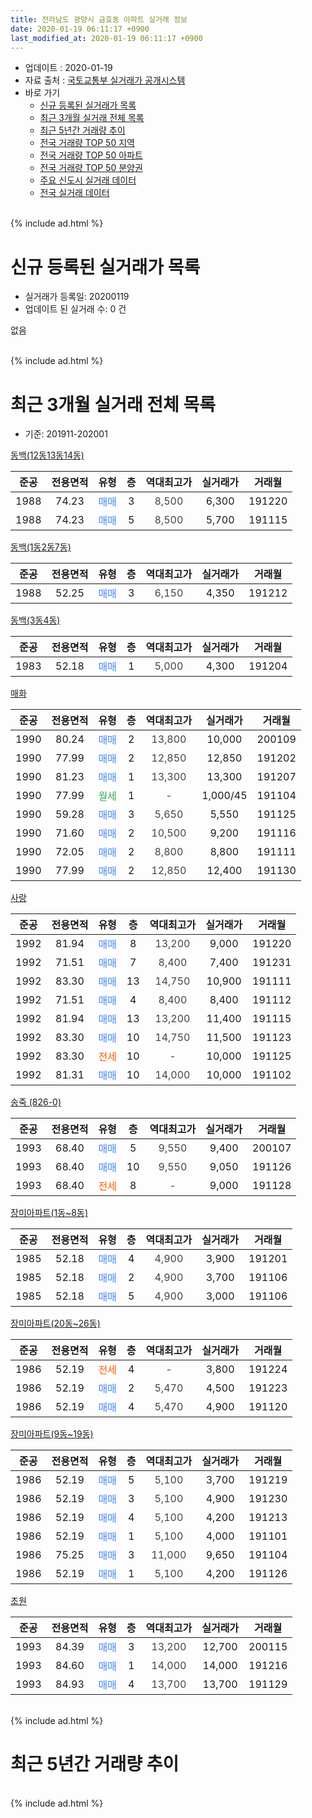 ```yaml
---
title: 전라남도 광양시 금호동 아파트 실거래 정보
date: 2020-01-19 06:11:17 +0900
last_modified_at: 2020-01-19 06:11:17 +0900
---
```


* 업데이트 : 2020-01-19
* 자료 출처 : [국토교통부 실거래가 공개시스템](http://rt.molit.go.kr)
* 바로 가기
    * [신규 등록된 실거래가 목록](#신규-등록된-실거래가-목록)
    * [최근 3개월 실거래 전체 목록](#최근-3개월-실거래-전체-목록)
    * [최근 5년간 거래량 추이](#최근-5년간-거래량-추이)
    * [전국 거래량 TOP 50 지역](https://apt-info.github.io/apt-trade-info/최근-3개월-전국에서-가장-거래가-많이-발생한-지역)
    * [전국 거래량 TOP 50 아파트](https://apt-info.github.io/apt-trade-info/최근-3개월-전국에서-가장-거래가-많이-발생한-아파트)
    * [전국 거래량 TOP 50 분양권](https://apt-info.github.io/apt-trade-info/최근-3개월-전국에서-가장-거래가-많이-발생한-분양권)
    * [주요 신도시 실거래 데이터](https://apt-info.github.io/apt-trade-info/주요-신도시)
    * [전국 실거래 데이터](https://apt-info.github.io/apt-trade-info/전국)
<br>
{% include ad.html %}
<br>

# 신규 등록된 실거래가 목록
* 실거래가 등록일: 20200119
* 업데이트 된 실거래 수: 0 건

없음

<br>
{% include ad.html %}
<br>

# 최근 3개월 실거래 전체 목록
* 기준: 201911-202001


[동백(12동13동14동)](https://search.naver.com/search.naver?query=%EC%A0%84%EB%9D%BC%EB%82%A8%EB%8F%84+%EA%B4%91%EC%96%91%EC%8B%9C+%EA%B8%88%ED%98%B8%EB%8F%99+%EB%8F%99%EB%B0%B1%2812%EB%8F%9913%EB%8F%9914%EB%8F%99%29)

|준공|전용면적|유형|층|역대최고가|실거래가|거래월|
|:---:|:---:|:---:|:---:|:---:|:---:|:---:|
|1988|74.23|<span style="color:#4285f3">매매</span>|3|<span style="color:#444444">8,500</span>|6,300|191220|
|1988|74.23|<span style="color:#4285f3">매매</span>|5|<span style="color:#444444">8,500</span>|5,700|191115|

[동백(1동2동7동)](https://search.naver.com/search.naver?query=%EC%A0%84%EB%9D%BC%EB%82%A8%EB%8F%84+%EA%B4%91%EC%96%91%EC%8B%9C+%EA%B8%88%ED%98%B8%EB%8F%99+%EB%8F%99%EB%B0%B1%281%EB%8F%992%EB%8F%997%EB%8F%99%29)

|준공|전용면적|유형|층|역대최고가|실거래가|거래월|
|:---:|:---:|:---:|:---:|:---:|:---:|:---:|
|1988|52.25|<span style="color:#4285f3">매매</span>|3|<span style="color:#444444">6,150</span>|4,350|191212|

[동백(3동4동)](https://search.naver.com/search.naver?query=%EC%A0%84%EB%9D%BC%EB%82%A8%EB%8F%84+%EA%B4%91%EC%96%91%EC%8B%9C+%EA%B8%88%ED%98%B8%EB%8F%99+%EB%8F%99%EB%B0%B1%283%EB%8F%994%EB%8F%99%29)

|준공|전용면적|유형|층|역대최고가|실거래가|거래월|
|:---:|:---:|:---:|:---:|:---:|:---:|:---:|
|1983|52.18|<span style="color:#4285f3">매매</span>|1|<span style="color:#444444">5,000</span>|4,300|191204|

[매화](https://search.naver.com/search.naver?query=%EC%A0%84%EB%9D%BC%EB%82%A8%EB%8F%84+%EA%B4%91%EC%96%91%EC%8B%9C+%EA%B8%88%ED%98%B8%EB%8F%99+%EB%A7%A4%ED%99%94)

|준공|전용면적|유형|층|역대최고가|실거래가|거래월|
|:---:|:---:|:---:|:---:|:---:|:---:|:---:|
|1990|80.24|<span style="color:#4285f3">매매</span>|2|<span style="color:#444444">13,800</span>|10,000|200109|
|1990|77.99|<span style="color:#4285f3">매매</span>|2|<span style="color:#444444">12,850</span>|12,850|191202|
|1990|81.23|<span style="color:#4285f3">매매</span>|1|<span style="color:#444444">13,300</span>|13,300|191207|
|1990|77.99|<span style="color:#34a853">월세</span>|1|<span style="color:#444444">-</span>|1,000/45|191104|
|1990|59.28|<span style="color:#4285f3">매매</span>|3|<span style="color:#444444">5,650</span>|5,550|191125|
|1990|71.60|<span style="color:#4285f3">매매</span>|2|<span style="color:#444444">10,500</span>|9,200|191116|
|1990|72.05|<span style="color:#4285f3">매매</span>|2|<span style="color:#444444">8,800</span>|8,800|191111|
|1990|77.99|<span style="color:#4285f3">매매</span>|2|<span style="color:#444444">12,850</span>|12,400|191130|

[사랑](https://search.naver.com/search.naver?query=%EC%A0%84%EB%9D%BC%EB%82%A8%EB%8F%84+%EA%B4%91%EC%96%91%EC%8B%9C+%EA%B8%88%ED%98%B8%EB%8F%99+%EC%82%AC%EB%9E%91)

|준공|전용면적|유형|층|역대최고가|실거래가|거래월|
|:---:|:---:|:---:|:---:|:---:|:---:|:---:|
|1992|81.94|<span style="color:#4285f3">매매</span>|8|<span style="color:#444444">13,200</span>|9,000|191220|
|1992|71.51|<span style="color:#4285f3">매매</span>|7|<span style="color:#444444">8,400</span>|7,400|191231|
|1992|83.30|<span style="color:#4285f3">매매</span>|13|<span style="color:#444444">14,750</span>|10,900|191111|
|1992|71.51|<span style="color:#4285f3">매매</span>|4|<span style="color:#444444">8,400</span>|8,400|191112|
|1992|81.94|<span style="color:#4285f3">매매</span>|13|<span style="color:#444444">13,200</span>|11,400|191115|
|1992|83.30|<span style="color:#4285f3">매매</span>|10|<span style="color:#444444">14,750</span>|11,500|191123|
|1992|83.30|<span style="color:#ff5a00">전세</span>|10|<span style="color:#444444">-</span>|10,000|191125|
|1992|81.31|<span style="color:#4285f3">매매</span>|10|<span style="color:#444444">14,000</span>|10,000|191102|

[송죽 (826-0)](https://search.naver.com/search.naver?query=%EC%A0%84%EB%9D%BC%EB%82%A8%EB%8F%84+%EA%B4%91%EC%96%91%EC%8B%9C+%EA%B8%88%ED%98%B8%EB%8F%99+%EC%86%A1%EC%A3%BD+%28826-0%29)

|준공|전용면적|유형|층|역대최고가|실거래가|거래월|
|:---:|:---:|:---:|:---:|:---:|:---:|:---:|
|1993|68.40|<span style="color:#4285f3">매매</span>|5|<span style="color:#444444">9,550</span>|9,400|200107|
|1993|68.40|<span style="color:#4285f3">매매</span>|10|<span style="color:#444444">9,550</span>|9,050|191126|
|1993|68.40|<span style="color:#ff5a00">전세</span>|8|<span style="color:#444444">-</span>|9,000|191128|

[장미아파트(1동~8동)](https://search.naver.com/search.naver?query=%EC%A0%84%EB%9D%BC%EB%82%A8%EB%8F%84+%EA%B4%91%EC%96%91%EC%8B%9C+%EA%B8%88%ED%98%B8%EB%8F%99+%EC%9E%A5%EB%AF%B8%EC%95%84%ED%8C%8C%ED%8A%B8%281%EB%8F%99%7E8%EB%8F%99%29)

|준공|전용면적|유형|층|역대최고가|실거래가|거래월|
|:---:|:---:|:---:|:---:|:---:|:---:|:---:|
|1985|52.18|<span style="color:#4285f3">매매</span>|4|<span style="color:#444444">4,900</span>|3,900|191201|
|1985|52.18|<span style="color:#4285f3">매매</span>|2|<span style="color:#444444">4,900</span>|3,700|191106|
|1985|52.18|<span style="color:#4285f3">매매</span>|5|<span style="color:#444444">4,900</span>|3,000|191106|

[장미아파트(20동~26동)](https://search.naver.com/search.naver?query=%EC%A0%84%EB%9D%BC%EB%82%A8%EB%8F%84+%EA%B4%91%EC%96%91%EC%8B%9C+%EA%B8%88%ED%98%B8%EB%8F%99+%EC%9E%A5%EB%AF%B8%EC%95%84%ED%8C%8C%ED%8A%B8%2820%EB%8F%99%7E26%EB%8F%99%29)

|준공|전용면적|유형|층|역대최고가|실거래가|거래월|
|:---:|:---:|:---:|:---:|:---:|:---:|:---:|
|1986|52.19|<span style="color:#ff5a00">전세</span>|4|<span style="color:#444444">-</span>|3,800|191224|
|1986|52.19|<span style="color:#4285f3">매매</span>|2|<span style="color:#444444">5,470</span>|4,500|191223|
|1986|52.19|<span style="color:#4285f3">매매</span>|4|<span style="color:#444444">5,470</span>|4,900|191120|

[장미아파트(9동~19동)](https://search.naver.com/search.naver?query=%EC%A0%84%EB%9D%BC%EB%82%A8%EB%8F%84+%EA%B4%91%EC%96%91%EC%8B%9C+%EA%B8%88%ED%98%B8%EB%8F%99+%EC%9E%A5%EB%AF%B8%EC%95%84%ED%8C%8C%ED%8A%B8%289%EB%8F%99%7E19%EB%8F%99%29)

|준공|전용면적|유형|층|역대최고가|실거래가|거래월|
|:---:|:---:|:---:|:---:|:---:|:---:|:---:|
|1986|52.19|<span style="color:#4285f3">매매</span>|5|<span style="color:#444444">5,100</span>|3,700|191219|
|1986|52.19|<span style="color:#4285f3">매매</span>|3|<span style="color:#444444">5,100</span>|4,900|191230|
|1986|52.19|<span style="color:#4285f3">매매</span>|4|<span style="color:#444444">5,100</span>|4,200|191213|
|1986|52.19|<span style="color:#4285f3">매매</span>|1|<span style="color:#444444">5,100</span>|4,000|191101|
|1986|75.25|<span style="color:#4285f3">매매</span>|3|<span style="color:#444444">11,000</span>|9,650|191104|
|1986|52.19|<span style="color:#4285f3">매매</span>|1|<span style="color:#444444">5,100</span>|4,200|191126|

[초원](https://search.naver.com/search.naver?query=%EC%A0%84%EB%9D%BC%EB%82%A8%EB%8F%84+%EA%B4%91%EC%96%91%EC%8B%9C+%EA%B8%88%ED%98%B8%EB%8F%99+%EC%B4%88%EC%9B%90)

|준공|전용면적|유형|층|역대최고가|실거래가|거래월|
|:---:|:---:|:---:|:---:|:---:|:---:|:---:|
|1993|84.39|<span style="color:#4285f3">매매</span>|3|<span style="color:#444444">13,200</span>|12,700|200115|
|1993|84.60|<span style="color:#4285f3">매매</span>|1|<span style="color:#444444">14,000</span>|14,000|191216|
|1993|84.93|<span style="color:#4285f3">매매</span>|4|<span style="color:#444444">13,700</span>|13,700|191129|


<br>
{% include ad.html %}
<br>

# 최근 5년간 거래량 추이


<div style="width:100%;">
    <canvas id="deal_progress" height="200"></canvas>
</div>

<script>
new Chart(document.getElementById("deal_progress"), {
    type: 'line',
    data: {
        labels: ['201501','201502','201503','201504','201505','201506','201507','201508','201509','201510','201511','201512','201601','201602','201603','201604','201605','201606','201607','201608','201609','201610','201611','201612','201701','201702','201703','201704','201705','201706','201707','201708','201709','201710','201711','201712','201801','201802','201803','201804','201805','201806','201807','201808','201809','201810','201811','201812','201901','201902','201903','201904','201905','201906','201907','201908','201909','201910','201911','201912','202001'],
        datasets: [{
            label: '매매',
            pointRadius: 1,
            data: [16, 13, 16, 17, 14, 17, 15, 7, 10, 12, 24, 15, 11, 12, 16, 14, 15, 18, 19, 17, 12, 14, 13, 12, 17, 14, 17, 10, 9, 13, 10, 18, 13, 10, 19, 10, 18, 16, 16, 18, 11, 13, 10, 11, 8, 12, 11, 15, 21, 18, 19, 18, 14, 16, 12, 14, 19, 15, 18, 13, 3],
            borderColor: "rgba(255, 201, 14, 1)",
            backgroundColor: "rgba(255, 201, 14, 0.5)",
            fill: false,
            lineTension: 0
        },{
            label: '전월세',
            pointRadius: 1,
            data: [9, 18, 7, 3, 2, 5, 5, 4, 2, 4, 2, 4, 0, 5, 6, 1, 2, 3, 4, 1, 2, 3, 3, 4, 4, 6, 0, 0, 0, 5, 3, 2, 2, 3, 3, 0, 7, 7, 3, 1, 2, 4, 6, 2, 5, 3, 2, 9, 3, 0, 3, 5, 0, 2, 1, 1, 1, 2, 3, 1, 0],
            borderColor: "rgba(0, 141, 185, 1)",
            backgroundColor: "rgba(0, 141, 185, 0.5)",
            fill: false,
            lineTension: 0
        }
        ]
    },
    options: {
        responsive: true,
        title: {
            display: false
        },
        tooltips: {
            mode: 'index',
            intersect: false
        },
        hover: {
            mode: 'nearest',
            intersect: true
        },
        scales: {
            xAxes: [{
                display: true,
                scaleLabel: {
                    display: true,
                    labelString: '년/월'
                }
            }],
            yAxes: [{
                display: true,
                ticks: {
                    suggestedMin: 0,
                },
                scaleLabel: {
                    display: true,
                    labelString: '실거래 수'
                }
            }]
        }
    }
});

</script>


<br>
{% include ad.html %}
<br>

